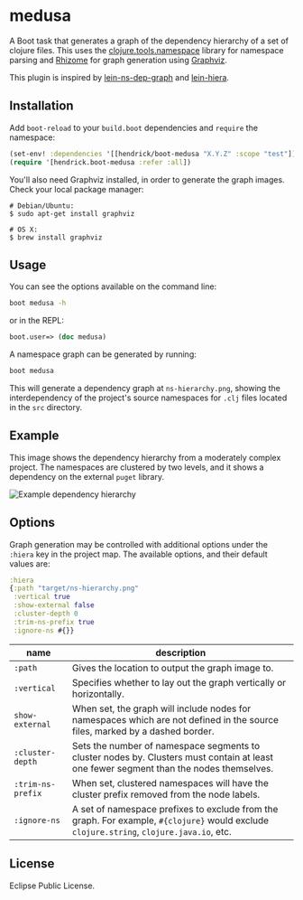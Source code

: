 medusa
======

A Boot task that generates a graph of the dependency hierarchy of a set of clojure files. This uses the [clojure.tools.namespace](https://github.com/clojure/tools.namespace) library for namespace parsing and [Rhizome](https://github.com/ztellman/rhizome) for graph generation using [Graphviz](http://www.graphviz.org/).

This plugin is inspired by [lein-ns-dep-graph](https://github.com/hilverd/lein-ns-dep-graph) and [lein-hiera](https:/github.com/greglook/lein-hiera).

## Installation

Add `boot-reload` to your `build.boot` dependencies and `require` the namespace:

```clj
(set-env! :dependencies '[[hendrick/boot-medusa "X.Y.Z" :scope "test"]])
(require '[hendrick.boot-medusa :refer :all])
```

You'll also need Graphviz installed, in order to generate the graph images. Check your local package manager:

```
# Debian/Ubuntu:
$ sudo apt-get install graphviz

# OS X:
$ brew install graphviz
```

## Usage

You can see the options available on the command line:

```bash
boot medusa -h
```

or in the REPL:

```clj
boot.user=> (doc medusa)
```

A namespace graph can be generated by running:

```bash
boot medusa
```

This will generate a dependency graph at `ns-hierarchy.png`, showing the interdependency of the project's source namespaces for `.clj` files located in the `src` directory.

## Example

This image shows the dependency hierarchy from a moderately complex project. The namespaces are clustered by two levels, and it shows a dependency on the external `puget` library.

![Example dependency hierarchy](doc/example.png)

## Options

Graph generation may be controlled with additional options under the `:hiera` key in the project map. The available options, and their default values are:

```clojure
:hiera
{:path "target/ns-hierarchy.png"
 :vertical true
 :show-external false
 :cluster-depth 0
 :trim-ns-prefix true
 :ignore-ns #{}}
```

| name | description |
|------|-------------|
| `:path` | Gives the location to output the graph image to. |
| `:vertical` | Specifies whether to lay out the graph vertically or horizontally. |
| `show-external` | When set, the graph will include nodes for namespaces which are not defined in the source files, marked by a dashed border. |
| `:cluster-depth` | Sets the number of namespace segments to cluster nodes by. Clusters must contain at least one fewer segment than the nodes themselves. |
| `:trim-ns-prefix` | When set, clustered namespaces will have the cluster prefix removed from the node labels. |
| `:ignore-ns` | A set of namespace prefixes to exclude from the graph. For example, `#{clojure}` would exclude `clojure.string`, `clojure.java.io`, etc. |

## License

Eclipse Public License.
